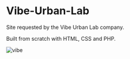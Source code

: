# Vibe-Urban-Lab
Site requested by the Vibe Urban Lab company.

Built from scratch with HTML, CSS and PHP.

![vibe](https://github.com/ArgonautAstra/Vibe-Urban-Lab/assets/78497325/da12a150-da61-4a13-a404-cd4fb946d371)
